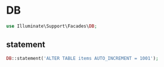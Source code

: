 # DB

```php
use Illuminate\Support\Facades\DB;
```

## statement

```php
DB::statement('ALTER TABLE items AUTO_INCREMENT = 1001');
```
